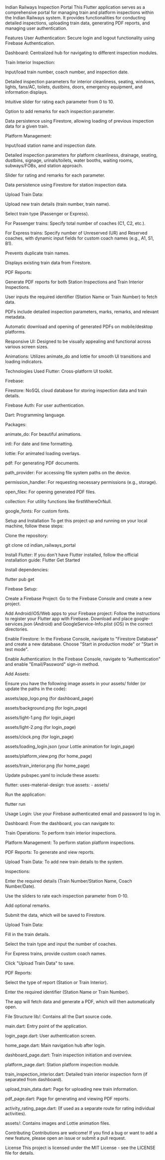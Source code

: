 Indian Railways Inspection Portal
This Flutter application serves as a comprehensive portal for managing train and platform inspections within the Indian Railways system. It provides functionalities for conducting detailed inspections, uploading train data, generating PDF reports, and managing user authentication.

Features
User Authentication: Secure login and logout functionality using Firebase Authentication.

Dashboard: Centralized hub for navigating to different inspection modules.

Train Interior Inspection:

Input/load train number, coach number, and inspection date.

Detailed inspection parameters for interior cleanliness, seating, windows, lights, fans/AC, toilets, dustbins, doors, emergency equipment, and information displays.

Intuitive slider for rating each parameter from 0 to 10.

Option to add remarks for each inspection parameter.

Data persistence using Firestore, allowing loading of previous inspection data for a given train.

Platform Management:

Input/load station name and inspection date.

Detailed inspection parameters for platform cleanliness, drainage, seating, dustbins, signage, urinals/toilets, water booths, waiting rooms, subways/FOBs, and station approach.

Slider for rating and remarks for each parameter.

Data persistence using Firestore for station inspection data.

Upload Train Data:

Upload new train details (train number, train name).

Select train type (Passenger or Express).

For Passenger trains: Specify total number of coaches (C1, C2, etc.).

For Express trains: Specify number of Unreserved (UR) and Reserved coaches, with dynamic input fields for custom coach names (e.g., A1, S1, B1).

Prevents duplicate train names.

Displays existing train data from Firestore.

PDF Reports:

Generate PDF reports for both Station Inspections and Train Interior Inspections.

User inputs the required identifier (Station Name or Train Number) to fetch data.

PDFs include detailed inspection parameters, marks, remarks, and relevant metadata.

Automatic download and opening of generated PDFs on mobile/desktop platforms.

Responsive UI: Designed to be visually appealing and functional across various screen sizes.

Animations: Utilizes animate_do and lottie for smooth UI transitions and loading indicators.

Technologies Used
Flutter: Cross-platform UI toolkit.

Firebase:

Firestore: NoSQL cloud database for storing inspection data and train details.

Firebase Auth: For user authentication.

Dart: Programming language.

Packages:

animate_do: For beautiful animations.

intl: For date and time formatting.

lottie: For animated loading overlays.

pdf: For generating PDF documents.

path_provider: For accessing file system paths on the device.

permission_handler: For requesting necessary permissions (e.g., storage).

open_filex: For opening generated PDF files.

collection: For utility functions like firstWhereOrNull.

google_fonts: For custom fonts.

Setup and Installation
To get this project up and running on your local machine, follow these steps:

Clone the repository:

git clone <your-repository-url>
cd indian_railways_portal

Install Flutter:
If you don't have Flutter installed, follow the official installation guide: Flutter Get Started

Install dependencies:

flutter pub get

Firebase Setup:

Create a Firebase Project: Go to the Firebase Console and create a new project.

Add Android/iOS/Web apps to your Firebase project: Follow the instructions to register your Flutter app with Firebase. Download and place google-services.json (Android) and GoogleService-Info.plist (iOS) in the correct directories.

Enable Firestore: In the Firebase Console, navigate to "Firestore Database" and create a new database. Choose "Start in production mode" or "Start in test mode".

Enable Authentication: In the Firebase Console, navigate to "Authentication" and enable "Email/Password" sign-in method.

Add Assets:

Ensure you have the following image assets in your assets/ folder (or update the paths in the code):

assets/app_logo.png (for dashboard_page)

assets/background.png (for login_page)

assets/light-1.png (for login_page)

assets/light-2.png (for login_page)

assets/clock.png (for login_page)

assets/loading_login.json (your Lottie animation for login_page)

assets/platform_view.png (for home_page)

assets/train_interior.png (for home_page)

Update pubspec.yaml to include these assets:

flutter:
  uses-material-design: true
  assets:
    - assets/

Run the application:

flutter run

Usage
Login: Use your Firebase authenticated email and password to log in.

Dashboard: From the dashboard, you can navigate to:

Train Operations: To perform train interior inspections.

Platform Management: To perform station platform inspections.

PDF Reports: To generate and view reports.

Upload Train Data: To add new train details to the system.

Inspections:

Enter the required details (Train Number/Station Name, Coach Number/Date).

Use the sliders to rate each inspection parameter from 0-10.

Add optional remarks.

Submit the data, which will be saved to Firestore.

Upload Train Data:

Fill in the train details.

Select the train type and input the number of coaches.

For Express trains, provide custom coach names.

Click "Upload Train Data" to save.

PDF Reports:

Select the type of report (Station or Train Interior).

Enter the required identifier (Station Name or Train Number).

The app will fetch data and generate a PDF, which will then automatically open.

File Structure
lib/: Contains all the Dart source code.

main.dart: Entry point of the application.

login_page.dart: User authentication screen.

home_page.dart: Main navigation hub after login.

dashboard_page.dart: Train inspection initiation and overview.

platform_page.dart: Station platform inspection module.

train_inspection_interior.dart: Detailed train interior inspection form (if separated from dashboard).

upload_train_data.dart: Page for uploading new train information.

pdf_page.dart: Page for generating and viewing PDF reports.

activity_rating_page.dart: (If used as a separate route for rating individual activities).

assets/: Contains images and Lottie animation files.

Contributing
Contributions are welcome! If you find a bug or want to add a new feature, please open an issue or submit a pull request.

License
This project is licensed under the MIT License - see the LICENSE file for details.
